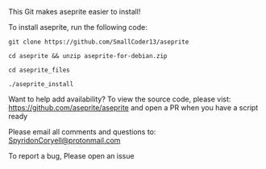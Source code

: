 This Git makes aseprite easier to install!

To install aseprite, run the following code:

```
git clone https://github.com/SmallCoder13/aseprite

cd aseprite && unzip aseprite-for-debian.zip

cd aseprite_files

./aseprite_install
```

Want to help add availability? To view the source code, please vist: https://github.com/aseprite/aseprite and open a PR when you have a script ready

Please email all comments and questions to: SpyridonCoryell@protonmail.com

To report a bug, Please open an issue
